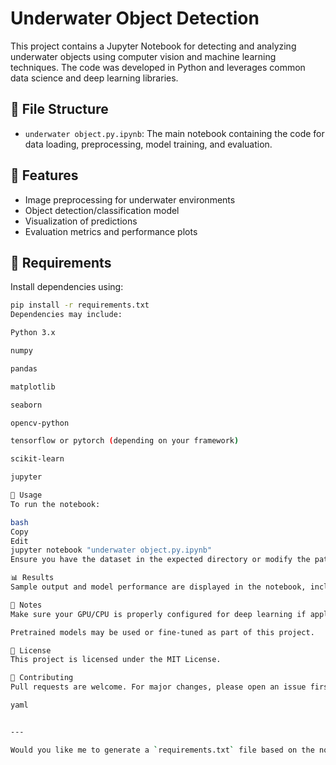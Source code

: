 # Underwater Object Detection

This project contains a Jupyter Notebook for detecting and analyzing underwater objects using computer vision and machine learning techniques. The code was developed in Python and leverages common data science and deep learning libraries.

## 📁 File Structure

- `underwater object.py.ipynb`: The main notebook containing the code for data loading, preprocessing, model training, and evaluation.

## 🚀 Features

- Image preprocessing for underwater environments
- Object detection/classification model
- Visualization of predictions
- Evaluation metrics and performance plots

## 🔧 Requirements

Install dependencies using:

```bash
pip install -r requirements.txt
Dependencies may include:

Python 3.x

numpy

pandas

matplotlib

seaborn

opencv-python

tensorflow or pytorch (depending on your framework)

scikit-learn

jupyter

🧠 Usage
To run the notebook:

bash
Copy
Edit
jupyter notebook "underwater object.py.ipynb"
Ensure you have the dataset in the expected directory or modify the path in the notebook accordingly.

📊 Results
Sample output and model performance are displayed in the notebook, including accuracy scores and confusion matrices.

📌 Notes
Make sure your GPU/CPU is properly configured for deep learning if applicable.

Pretrained models may be used or fine-tuned as part of this project.

📝 License
This project is licensed under the MIT License.

🤝 Contributing
Pull requests are welcome. For major changes, please open an issue first to discuss what you would like to change.

yaml


---

Would you like me to generate a `requirements.txt` file based on the notebook as well?

